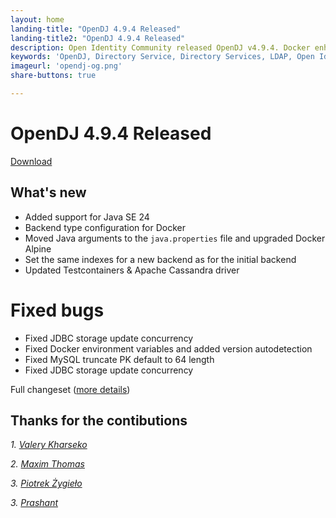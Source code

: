 ```yaml
---
layout: home
landing-title: "OpenDJ 4.9.4 Released"
landing-title2: "OpenDJ 4.9.4 Released"
description: Open Identity Community released OpenDJ v4.9.4. Docker enhancements, backend configuration improvements, and Java SE 24 support.
keywords: 'OpenDJ, Directory Service, Directory Services, LDAP, Open Identity Platform, release, Docker, JDK'
imageurl: 'opendj-og.png'
share-buttons: true

---
```

# OpenDJ 4.9.4 Released
[Download](https://github.com/OpenIdentityPlatform/OpenDJ/releases/tag/4.9.4)

## What's new
* Added support for Java SE 24
* Backend type configuration for Docker
* Moved Java arguments to the `java.properties` file and upgraded Docker Alpine
* Set the same indexes for a new backend as for the initial backend
* Updated Testcontainers & Apache Cassandra driver

# Fixed bugs
* Fixed JDBC storage update concurrency
* Fixed Docker environment variables and added version autodetection
* Fixed MySQL truncate PK default to 64 length
* Fixed JDBC storage update concurrency


Full changeset ([more details](https://github.com/OpenIdentityPlatform/OpenDJ/compare/4.9.3...4.9.4))

## Thanks for the contibutions

<i id="vharseko"><i>1. <a href="https://github.com/vharseko" target="_blank">Valery Kharseko</a></i>

<i id="maximthomas"><i>2. <a href="https://github.com/maximthomas" target="_blank">Maxim Thomas</a></i>

<i id="pzygielo"><i>3. <a href="https://github.com/pzygielo" target="_blank">Piotrek Żygieło</a></i>

<i id="prthakre"><i>3. <a href="https://github.com/prthakre" target="_blank">Prashant</a></i>




